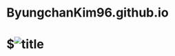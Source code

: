 # ByungchanKim96.github.io

# $![title](https://user-images.githubusercontent.com/126762840/222387558-364bcc05-5329-4846-a288-a2e72474d72e.jpg)






